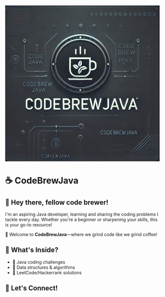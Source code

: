 ![CodeBrewJava](banner.png)



# ☕ CodeBrewJava  

## 👋 Hey there, fellow code brewer!  

I'm an aspiring Java developer, learning and sharing the coding problems I tackle every day. Whether you're a beginner or sharpening your skills, this is your go-to resource!  

🚀 Welcome to **CodeBrewJava**—where we grind code like we grind coffee!  

## 📂 What's Inside?  
- 🔹 Java coding challenges  
- 🔹 Data structures & algorithms  
- 🔹 LeetCode/Hackerrank solutions  

## 🚀 Let's Connect!  


